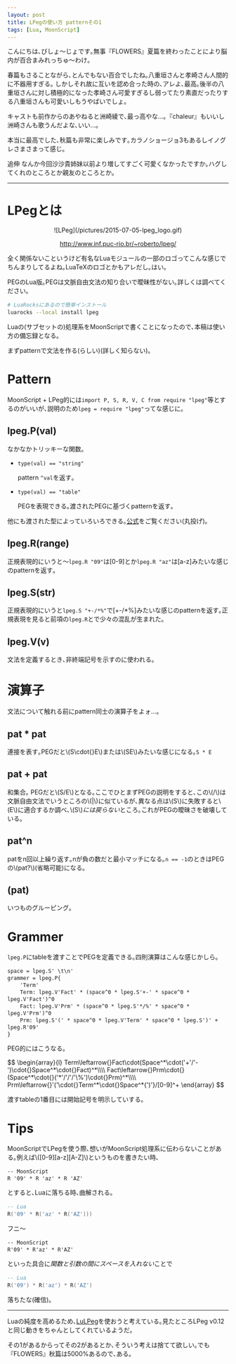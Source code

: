 ```yaml
---
layout: post
title: LPegの使い方 patternその1
tags: [Lua, MoonScript]
---
```

こんにちは､びしょ〜じょです｡無事『FLOWERS』夏篇を終わったことにより脳内が百合まみれっちゅ〜わけ｡

春篇もさることながら､とんでもない百合でしたね｡八重垣さんと孝崎さん人間的に不器用すぎる｡
しかしそれ故に互いを認め合った時の､アレよ､最高｡後半の八重垣さんに対し積極的になった孝崎さん可愛すぎるし弱ってたり素直だったりする八重垣さんも可愛いしもうやばいでしょ｡

キャストも前作からのあやねると洲崎綾で､最っ高やな…｡『chaleur』もいいし洲崎さんも歌うんだよな､いい…｡

本当に最高でした､秋篇も非常に楽しみです｡カラノショージョ3もあるしイノグレさまさまって感じ｡

追伸 なんか今回沙沙貴姉妹以前より増してすごく可愛くなかったですか｡ハグしてくれのところとか親友のところとか｡

---

# LPegとは
<center>![LPeg](/pictures/2015-07-05-lpeg_logo.gif)

http://www.inf.puc-rio.br/~roberto/lpeg/</center>

全く関係ないこというけど有名なLuaモジュールの一部のロゴってこんな感じでちんまりしてるよね｡LuaTeXのロゴとかもアレだし｡はい｡

PEGのLua版｡PEGは文脈自由文法の知り合いで曖昧性がない｡詳しくは調べてください｡

```bash
# LuaRocksにあるので簡単インストール
luarocks --local install lpeg
```

Luaの(サブセットの)処理系をMoonScriptで書くことになったので､本稿は使い方の備忘録となる｡

まずpatternで文法を作る(らしい)(詳しく知らない)｡

# Pattern
MoonScript + LPeg的には`import P, S, R, V, C from require "lpeg"`等とするのがいいが､説明のため`lpeg = require "lpeg"`ってな感じに｡

## lpeg.P(val)
なかなかトリッキーな関数｡

- `type(val) == "string"`

	pattern `^val`を返す｡

- `type(val) == "table"`

	PEGを表現できる｡渡されたPEGに基づくpatternを返す｡

他にも渡された型によっていろいろできる｡[公式](http://www.inf.puc-rio.br/~roberto/lpeg/#op-p)をご覧ください(丸投げ)｡

## lpeg.R(range)
正規表現的にいうと〜`lpeg.R "09"`は[0-9]とか`lpeg.R "az"`は[a-z]みたいな感じのpatternを返す｡

## lpeg.S(str)
正規表現的にいうと`lpeg.S "+-/*%"`で[+-/\*%]みたいな感じのpatternを返す｡正規表現を見ると前項の`lpeg.R`とで少々の混乱が生まれた｡

## lpeg.V(v)
文法を定義するとき､非終端記号を示すのに使われる｡

# 演算子
文法について触れる前にpattern同士の演算子をよォ…｡

## pat * pat
連接を表す｡PEGだと\\(S\cdot{}E\\)または\\(SE\\)みたいな感じになる｡`S * E`

## pat + pat
和集合｡ PEGだと\\(S/E\\)となる｡ここでひとまずPEGの説明をすると､この\\(/\\)は文脈自由文法でいうところの\\(|\\)に似ているが､異なる点は\\(S\\)に失敗すると\\(E\\)に適合するか調べ､\\(S\\)*には戻らない*ところ｡これがPEGの曖昧さを破壊している｡

## pat^n
patをn回以上繰り返す｡nが負の数だと最小マッチになる｡`n == -1`のときはPEGの\\(pat?\\)(省略可能)になる｡

## (pat)
いつものグルーピング｡

# Grammer
`lpeg.P`にtableを渡すことでPEGを定義できる｡四則演算はこんな感じかしら｡

```MoonScript
space = lpeg.S' \t\n'
grammer = lpeg.P{
	'Term'
	Term: lpeg.V'Fact' * (space^0 * lpeg.S'+-' * space^0 * lpeg.V'Fact')^0
	Fact: lpeg.V'Prm' * (space^0 * lpeg.S'*/%' * space^0 * lpeg.V'Prm')^0
	Prm: lpeg.S'(' * space^0 * lpeg.V'Term' * space^0 * lpeg.S')' + lpeg.R'09'
}
```

PEG的にはこうなる｡

<div>
$$
\begin{array}{l}
Term\leftarrow{}Fact\cdot(Space^*\cdot('+'/'-')\cdot{}Space^*\cdot{}Fact)^*\\\\
Fact\leftarrow{}Prm\cdot{}(Space^*\cdot{}('*'/'/'/'\%')\cdot{}Prm)^*\\\\
Prm\leftarrow{}'('\cdot{}Term^*\cdot{}Space^*{')'}/[0-9]^+
\end{array}
$$
</div>

渡すtableの1番目には開始記号を明示していする｡

# Tips
MoonScriptでLPegを使う際､想いがMoonScript処理系に伝わらないことがある｡例えば\\(\[0-9\]\[a-z\]\[A-Z\]\\)というものを書きたい時､

```MoonScript
-- MoonScript
R '09' * R 'az' * R 'AZ'
```

とすると､Luaに落ちる時､曲解される｡

```Lua
-- Lua
R('09' * R('az' * R('AZ')))
```

フニ〜

```MoonScript
-- MoonScript
R'09' * R'az' * R'AZ'
```

といった具合に*関数と引数の間にスペースを入れない*ことで

```Lua
-- Lua
R('09') * R('az') * R('AZ')
```

落ちたな(確信)｡

---

Luaの純度を高めるため､[LuLPeg](https://github.com/pygy/LuLPeg)を使おうと考えている｡見たところLPeg v0.12と同じ動きをちゃんとしてくれているようだ｡

その1があるからってその2があるとか､そういう考えは捨てて欲しい｡でも『FLOWERS』秋篇は5000%あるので､ある｡

